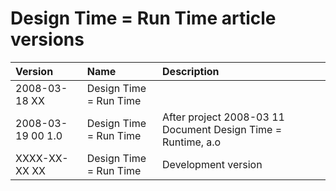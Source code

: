 ﻿Design Time = Run Time article versions
=======================================

|**Version**|**Name**|**Description**|
| :- | :- | :- |
|2008-03-18 XX|Design Time = Run Time||
|2008-03-19 00  1.0|Design Time = Run Time|After project  2008-03 11  Document Design Time = Runtime, a.o|
|XXXX-XX-XX XX|Design Time = Run Time|Development version|

